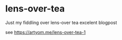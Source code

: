 # lens-over-tea

Just my fiddling over lens-over tea excelent blogpost

see https://artyom.me/lens-over-tea-1

